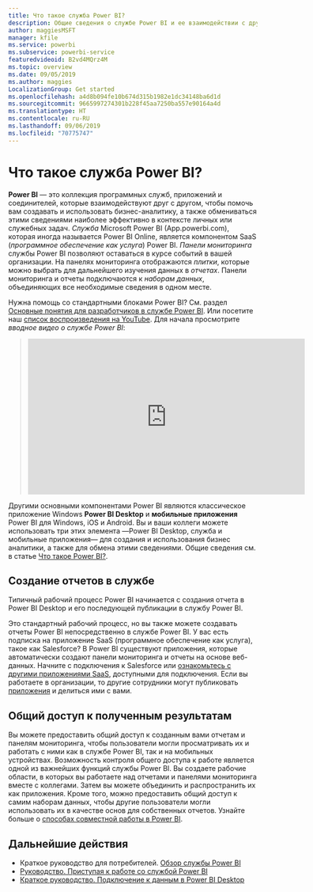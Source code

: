 ```yaml
---
title: Что такое служба Power BI?
description: Общие сведения о службе Power BI и ее взаимодействии с другими компонентами Power BI.
author: maggiesMSFT
manager: kfile
ms.service: powerbi
ms.subservice: powerbi-service
featuredvideoid: B2vd4MQrz4M
ms.topic: overview
ms.date: 09/05/2019
ms.author: maggies
LocalizationGroup: Get started
ms.openlocfilehash: a4d8b094fe10b674d315b1982e1dc34148ba6d1d
ms.sourcegitcommit: 9665997274301b228f45aa7250ba557e90164a4d
ms.translationtype: HT
ms.contentlocale: ru-RU
ms.lasthandoff: 09/06/2019
ms.locfileid: "70775747"
---
```

# <a name="what-is-the-power-bi-service"></a>Что такое служба Power BI?
**Power BI** — это коллекция программных служб, приложений и соединителей, которые взаимодействуют друг с другом, чтобы помочь вам создавать и использовать бизнес-аналитику, а также обмениваться этими сведениями наиболее эффективно в контексте личных или служебных задач. *Служба* Microsoft Power BI (App.powerbi.com), которая иногда называется Power BI Online, является компонентом SaaS (*программное обеспечение как услуга*) Power BI. *Панели мониторинга* службы Power BI позволяют оставаться в курсе событий в вашей организации. На панелях мониторинга отображаются *плитки*, которые можно выбрать для дальнейшего изучения данных в *отчетах*. Панели мониторинга и отчеты подключаются к *наборам данных*, объединяющих все необходимые сведения в одном месте. 

Нужна помощь со стандартными блоками Power BI? См. раздел [Основные понятия для разработчиков в службе Power BI](service-basic-concepts.md). Или посетите наш [список воспроизведения на YouTube](https://www.youtube.com/playlist?list=PL1N57mwBHtN0JFoKSR0n-tBkUJHeMP2cP). Для начала просмотрите *вводное видео о службе Power BI*:

> 
> <iframe width="560" height="315" src="https://www.youtube.com/embed/B2vd4MQrz4M" frameborder="0" allowfullscreen></iframe>
> 

Другими основными компонентами Power BI являются классическое приложение Windows **Power BI Desktop** и **мобильные приложения** Power BI для Windows, iOS и Android. Вы и ваши коллеги можете использовать три этих элемента &mdash;Power BI Desktop, служба и мобильные приложения&mdash; для создания и использования бизнес аналитики, а также для обмена этими сведениями. Общие сведения см. в статье [Что такое Power BI?](power-bi-overview.md).

## <a name="creating-reports-in-the-service"></a>Создание отчетов в службе
Типичный рабочий процесс Power BI начинается с создания отчета в Power BI Desktop и его последующей публикации в службу Power BI.  

Это стандартный рабочий процесс, но вы также можете создавать отчеты Power BI непосредственно в службе Power BI. У вас есть подписка на приложение SaaS (программное обеспечение как услуга), такое как Salesforce? В Power BI существуют приложения, которые автоматически создают панели мониторинга и отчеты на основе веб-данных. Начните с подключения к Salesforce или [ознакомьтесь с другими приложениями SaaS](service-get-data.md), доступными для подключения. Если вы работаете в организации, то другие сотрудники могут публиковать [приложения](service-create-distribute-apps.md) и делиться ими с вами.

## <a name="sharing-your-findings"></a>Общий доступ к полученным результатам 

Вы можете предоставить общий доступ к созданным вами отчетам и панелям мониторинга, чтобы пользователи могли просматривать их и работать с ними как в службе Power BI, так и на мобильных устройствах. Возможность контроля общего доступа к работе является одной из важнейших функций службы Power BI. Вы создаете рабочие области, в которых вы работаете над отчетами и панелями мониторинга вместе с коллегами. Затем вы можете объединить и распространить их как приложения. Кроме того, можно предоставить общий доступ к самим наборам данных, чтобы другие пользователи могли использовать их в качестве основ для собственных отчетов. Узнайте больше о [способах совместной работы в Power BI](service-how-to-collaborate-distribute-dashboards-reports.md).

## <a name="next-steps"></a>Дальнейшие действия
- Краткое руководство для потребителей. [Обзор службы Power BI](consumer/end-user-experience.md)   
- [Руководство. Приступая к работе со службой Power BI](service-get-started.md)
- [Краткое руководство. Подключение к данным в Power BI Desktop](desktop-quickstart-connect-to-data.md)

